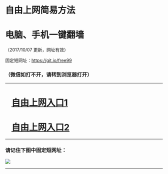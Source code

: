 ﻿# 自由上网简易方法

# 电脑、手机一键翻墙

（2017/10/07 更新，网址有效）

固定短网址：https://git.io/free99

### （微信如打不开，请转到浏览器打开）


***





# &nbsp;&nbsp; <a href="http://ft288184590.fwq-tz-1001.info/fwqtz01.html?t=100700112360 " target="_blank">自由上网入口1</a>
# &nbsp;&nbsp; <a href="http://ft185907271.fwq-tz-1002.info/fwqtz02.html?t=100700112084 " target="_blank">自由上网入口2</a>
***

### 请记住下图中固定短网址：

<img src="https://s3-us-west-2.amazonaws.com/fwq-1001/yjfq-20170905okok.png" /> 


***

